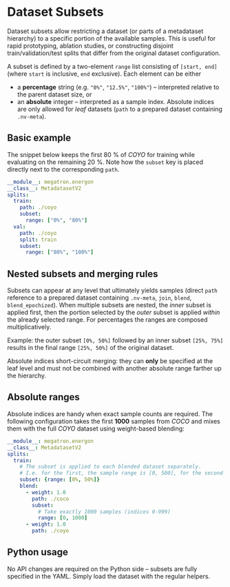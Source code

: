 <!--- Copyright (c) 2025, NVIDIA CORPORATION.
SPDX-License-Identifier: BSD-3-Clause -->

# Dataset Subsets

Dataset subsets allow restricting a dataset (or parts of a metadataset hierarchy) to a specific
portion of the available samples. This is useful for rapid prototyping, ablation studies, or
constructing disjoint train/validation/test splits that differ from the original dataset
configuration.

A subset is defined by a two-element `range` list consisting of `[start, end]` (where `start` is inclusive, `end` exclusive).
Each element can be either

* a **percentage** string (e.g. `"0%"`, `"12.5%"`, `"100%"`) – interpreted relative to the parent
  dataset size, or
* an **absolute** integer – interpreted as a sample index. Absolute indices are only allowed for
  *leaf* datasets (`path` to a prepared dataset containing `.nv-meta`).

## Basic example

The snippet below keeps the first 80 % of *COYO* for training while evaluating on the remaining
20 %. Note how the `subset` key is placed directly next to the corresponding `path`.

```yaml
__module__: megatron.energon
__class__: MetadatasetV2
splits:
  train:
    path: ./coyo
    subset:
      range: ["0%", "80%"]
  val:
    path: ./coyo
    split: train
    subset:
      range: ["80%", "100%"]
```

## Nested subsets and merging rules

Subsets can appear at any level that ultimately yields samples
(direct `path` reference to a prepared dataset containing `.nv-meta`, `join`, `blend`, `blend_epochized`).
When multiple subsets are nested, the *inner* subset is applied first, then the portion selected by the *outer* subset is applied *within* the already selected range.
For percentages the ranges are composed multiplicatively.

Example: the outer subset `[0%, 50%]` followed by an inner subset `[25%, 75%]` results in the final
range `[25%, 50%]` of the original dataset.

Absolute indices short-circuit merging: they can **only** be specified at the leaf level and must
not be combined with another absolute range farther up the hierarchy.

## Absolute ranges

Absolute indices are handy when exact sample counts are required. The following configuration takes
the first **1000** samples from *COCO* and mixes them with the full *COYO* dataset using
weight-based blending:

```yaml
__module__: megatron.energon
__class__: MetadatasetV2
splits:
  train:
    # The subset is applied to each blended dataset separately.
    # I.e. for the first, the sample range is [0, 500], for the second the range is [0%, 50%]
    subset: {range: [0%, 50%]}
    blend:
      - weight: 1.0
        path: ./coco
        subset:
          # Take exactly 1000 samples (indices 0-999)
          range: [0, 1000]
      - weight: 1.0
        path: ./coyo
```

## Python usage

No API changes are required on the Python side – subsets are fully specified in the YAML. Simply
load the dataset with the regular helpers.
